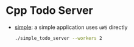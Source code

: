 # Cpp Todo Server

- [simple](./simple/Main.cpp): a simple application uses `uWS` directly

    ```sh
    ./simple_todo_server --workers 2
    ```

